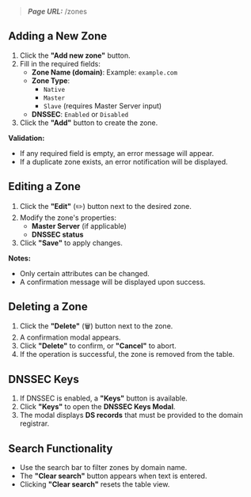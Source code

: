 ﻿> **_Page URL:_**  /zones

## Adding a New Zone

1. Click the **"Add new zone"** button.
2. Fill in the required fields:
   - **Zone Name (domain)**: Example: `example.com`
   - **Zone Type**:
     - `Native`
     - `Master`
     - `Slave` (requires Master Server input)
   - **DNSSEC**: `Enabled` or `Disabled`
3. Click the **"Add"** button to create the zone.

**Validation:**
- If any required field is empty, an error message will appear.
- If a duplicate zone exists, an error notification will be displayed.

## Editing a Zone

1. Click the **"Edit"** (✏️) button next to the desired zone.
2. Modify the zone's properties:
   - **Master Server** (if applicable)
   - **DNSSEC status**
3. Click **"Save"** to apply changes.

**Notes:**
- Only certain attributes can be changed.
- A confirmation message will be displayed upon success.

## Deleting a Zone

1. Click the **"Delete"** (🗑) button next to the zone.
2. A confirmation modal appears.
3. Click **"Delete"** to confirm, or **"Cancel"** to abort.
4. If the operation is successful, the zone is removed from the table.

## DNSSEC Keys

1. If DNSSEC is enabled, a **"Keys"** button is available.
2. Click **"Keys"** to open the **DNSSEC Keys Modal**.
3. The modal displays **DS records** that must be provided to the domain registrar.

## Search Functionality

- Use the search bar to filter zones by domain name.
- The **"Clear search"** button appears when text is entered.
- Clicking **"Clear search"** resets the table view.
